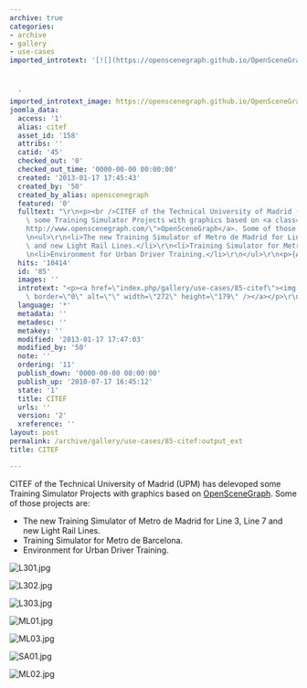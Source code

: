 ```yaml
---
archive: true
categories:
- archive
- gallery
- use-cases
imported_introtext: '[![](https://openscenegraph.github.io/OpenSceneGraphDotComBackup/OpenSceneGraph/www.openscenegraph.com/images/gallery/Screenshots/CITEF/L302.jpg)](https://openscenegraph.github.io/OpenSceneGraphDotComBackup/OpenSceneGraph/www.openscenegraph.com/index.php/gallery/use-cases/85-citef.html)



  '
imported_introtext_image: https://openscenegraph.github.io/OpenSceneGraphDotComBackup/OpenSceneGraph/www.openscenegraph.com/images/gallery/Screenshots/CITEF/L302.jpg
joomla_data:
  access: '1'
  alias: citef
  asset_id: '158'
  attribs: ''
  catid: '45'
  checked_out: '0'
  checked_out_time: '0000-00-00 00:00:00'
  created: '2013-01-17 17:45:43'
  created_by: '50'
  created_by_alias: openscenegraph
  featured: '0'
  fulltext: "\r\n<p><br />CITEF of the Technical University of Madrid (UPM) has delevoped\
    \ some Training Simulator Projects with graphics based on <a class=\"wiki\" href=\"\
    http://www.openscenegraph.com/\">OpenSceneGraph</a>. Some of those projects are:</p>\r\
    \n<ul>\r\n<li>The new Training Simulator of Metro de Madrid for Line 3, Line 7\
    \ and new Light Rail Lines.</li>\r\n<li>Training Simulator for Metro de Barcelona.</li>\r\
    \n<li>Environment for Urban Driver Training.</li>\r\n</ul>\r\n<p>{AG}Screenshots/CITEF{/AG}</p>"
  hits: '10414'
  id: '85'
  images: ''
  introtext: "<p><a href=\"index.php/gallery/use-cases/85-citef\"><img src=\"images/gallery/Screenshots/CITEF/L302.jpg\"\
    \ border=\"0\" alt=\"\" width=\"272\" height=\"179\" /></a></p>\r\n"
  language: '*'
  metadata: ''
  metadesc: ''
  metakey: ''
  modified: '2013-01-17 17:47:03'
  modified_by: '50'
  note: ''
  ordering: '11'
  publish_down: '0000-00-00 00:00:00'
  publish_up: '2010-07-17 16:45:12'
  state: '1'
  title: CITEF
  urls: ''
  version: '2'
  xreference: ''
layout: post
permalink: /archive/gallery/use-cases/85-citef:output_ext
title: CITEF

---
```

  
CITEF of the Technical University of Madrid (UPM) has delevoped some Training Simulator Projects with graphics based on [OpenSceneGraph](http://www.openscenegraph.com/). Some of those projects are:


* The new Training Simulator of Metro de Madrid for Line 3, Line 7 and new Light Rail Lines.
* Training Simulator for Metro de Barcelona.
* Environment for Urban Driver Training.




![L301.jpg](https://openscenegraph.github.io/OpenSceneGraphDotComBackup/OpenSceneGraph/www.openscenegraph.com/images/gallery/Screenshots/CITEF/L301.jpg)

![L302.jpg](https://openscenegraph.github.io/OpenSceneGraphDotComBackup/OpenSceneGraph/www.openscenegraph.com/images/gallery/Screenshots/CITEF/L302.jpg)

![L303.jpg](https://openscenegraph.github.io/OpenSceneGraphDotComBackup/OpenSceneGraph/www.openscenegraph.com/images/gallery/Screenshots/CITEF/L303.jpg)

![ML01.jpg](https://openscenegraph.github.io/OpenSceneGraphDotComBackup/OpenSceneGraph/www.openscenegraph.com/images/gallery/Screenshots/CITEF/ML01.jpg)

![ML03.jpg](https://openscenegraph.github.io/OpenSceneGraphDotComBackup/OpenSceneGraph/www.openscenegraph.com/images/gallery/Screenshots/CITEF/ML03.jpg)

![SA01.jpg](https://openscenegraph.github.io/OpenSceneGraphDotComBackup/OpenSceneGraph/www.openscenegraph.com/images/gallery/Screenshots/CITEF/SA01.jpg)

![ML02.jpg](https://openscenegraph.github.io/OpenSceneGraphDotComBackup/OpenSceneGraph/www.openscenegraph.com/images/gallery/Screenshots/CITEF/ML02.jpg)




